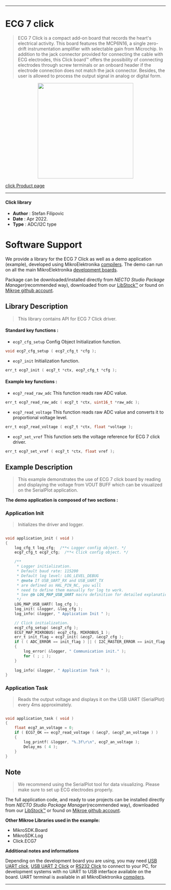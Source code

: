 
---
# ECG 7 click

> ECG 7 Click is a compact add-on board that records the heart's electrical activity. This board features the MCP6N16, a single zero-drift instrumentation amplifier with selectable gain from Microchip. In addition to the jack connector provided for connecting the cable with ECG electrodes, this Click board™ offers the possibility of connecting electrodes through screw terminals or an onboard header if the electrode connection does not match the jack connector. Besides, the user is allowed to process the output signal in analog or digital form.

<p align="center">
  <img src="https://download.mikroe.com/images/click_for_ide/ecg7_click.png" height=300px>
</p>

[click Product page](https://www.mikroe.com/ecg-7-click)

---


#### Click library

- **Author**        : Stefan Filipovic
- **Date**          : Apr 2022.
- **Type**          : ADC/I2C type


# Software Support

We provide a library for the ECG 7 Click
as well as a demo application (example), developed using MikroElektronika
[compilers](https://www.mikroe.com/necto-studio).
The demo can run on all the main MikroElektronika [development boards](https://www.mikroe.com/development-boards).

Package can be downloaded/installed directly from *NECTO Studio Package Manager*(recommended way), downloaded from our [LibStock&trade;](https://libstock.mikroe.com) or found on [Mikroe github account](https://github.com/MikroElektronika/mikrosdk_click_v2/tree/master/clicks).

## Library Description

> This library contains API for ECG 7 Click driver.

#### Standard key functions :

- `ecg7_cfg_setup` Config Object Initialization function.
```c
void ecg7_cfg_setup ( ecg7_cfg_t *cfg );
```

- `ecg7_init` Initialization function.
```c
err_t ecg7_init ( ecg7_t *ctx, ecg7_cfg_t *cfg );
```

#### Example key functions :

- `ecg7_read_raw_adc` This function reads raw ADC value.
```c
err_t ecg7_read_raw_adc ( ecg7_t *ctx, uint16_t *raw_adc );
```

- `ecg7_read_voltage` This function reads raw ADC value and converts it to proportional voltage level.
```c
err_t ecg7_read_voltage ( ecg7_t *ctx, float *voltage );
```

- `ecg7_set_vref` This function sets the voltage reference for ECG 7 click driver.
```c
err_t ecg7_set_vref ( ecg7_t *ctx, float vref );
```

## Example Description

> This example demonstrates the use of ECG 7 click board by reading and displaying the voltage from VOUT BUFF which can be visualized on the SerialPlot application.

**The demo application is composed of two sections :**

### Application Init

> Initializes the driver and logger.

```c

void application_init ( void )
{
    log_cfg_t log_cfg;  /**< Logger config object. */
    ecg7_cfg_t ecg7_cfg;  /**< Click config object. */

    /** 
     * Logger initialization.
     * Default baud rate: 115200
     * Default log level: LOG_LEVEL_DEBUG
     * @note If USB_UART_RX and USB_UART_TX 
     * are defined as HAL_PIN_NC, you will 
     * need to define them manually for log to work. 
     * See @b LOG_MAP_USB_UART macro definition for detailed explanation.
     */
    LOG_MAP_USB_UART( log_cfg );
    log_init( &logger, &log_cfg );
    log_info( &logger, " Application Init " );

    // Click initialization.
    ecg7_cfg_setup( &ecg7_cfg );
    ECG7_MAP_MIKROBUS( ecg7_cfg, MIKROBUS_1 );
    err_t init_flag = ecg7_init( &ecg7, &ecg7_cfg );
    if ( ( ADC_ERROR == init_flag ) || ( I2C_MASTER_ERROR == init_flag ) )
    {
        log_error( &logger, " Communication init." );
        for ( ; ; );
    }
    
    log_info( &logger, " Application Task " );
}

```

### Application Task

> Reads the output voltage and displays it on the USB UART (SerialPlot) every 4ms approximately.

```c

void application_task ( void )
{
    float ecg7_an_voltage = 0;
    if ( ECG7_OK == ecg7_read_voltage ( &ecg7, &ecg7_an_voltage ) ) 
    {
        log_printf( &logger, "%.3f\r\n", ecg7_an_voltage );
        Delay_ms ( 4 );
    }
}

```

## Note

> We recommend using the SerialPlot tool for data visualizing. Please make sure to set up ECG electrodes properly.

The full application code, and ready to use projects can be installed directly from *NECTO Studio Package Manager*(recommended way), downloaded from our [LibStock&trade;](https://libstock.mikroe.com) or found on [Mikroe github account](https://github.com/MikroElektronika/mikrosdk_click_v2/tree/master/clicks).

**Other Mikroe Libraries used in the example:**

- MikroSDK.Board
- MikroSDK.Log
- Click.ECG7

**Additional notes and informations**

Depending on the development board you are using, you may need
[USB UART click](https://www.mikroe.com/usb-uart-click),
[USB UART 2 Click](https://www.mikroe.com/usb-uart-2-click) or
[RS232 Click](https://www.mikroe.com/rs232-click) to connect to your PC, for
development systems with no UART to USB interface available on the board. UART
terminal is available in all MikroElektronika
[compilers](https://shop.mikroe.com/compilers).

---
